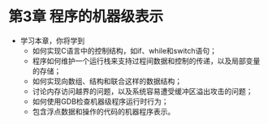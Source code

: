 # 第3章 程序的机器级表示

- 学习本章，你将学到
  - 如何实现C语言中的控制结构，如if、while和switch语句；
  - 程序如何维护一个运行栈来支持过程间数据和控制的传递，以及局部变量的存储；
  - 如何实现向数组、结构和联合这样的数据结构；
  - 讨论内存访问越界的问题，以及系统容易遭受缓冲区溢出攻击的问题；
  - 如何使用GDB检查机器级程序运行时行为；
  - 包含浮点数据和操作的代码的机器程序表示。


